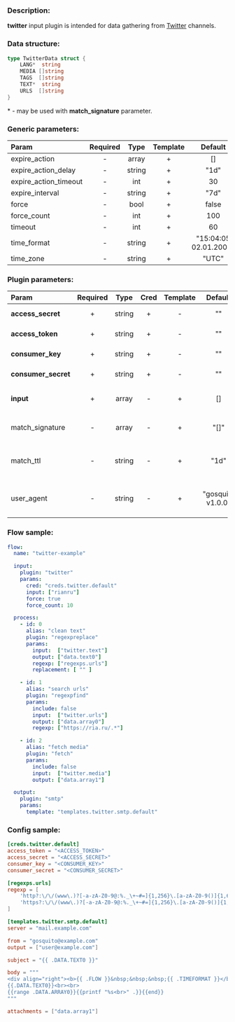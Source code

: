 ### Description:

**twitter** input plugin is intended for data gathering from
[Twitter](https://twitter.com/) channels.

### Data structure:

```go
type TwitterData struct {
	LANG*  string
	MEDIA []string
	TAGS  []string
	TEXT*  string
	URLS  []string
}
```

&ast; - may be used with **match_signature** parameter.

### Generic parameters:

| Param                   | Required   | Type     | Template   | Default                 |
| :---------------------- | :--------: | :------: | :--------: | :---------------------: |
| expire_action           | -          | array    | +          | []                      |
| expire_action_delay     | -          | string   | +          | "1d"                    |
| expire_action_timeout   | -          | int      | +          | 30                      |
| expire_interval         | -          | string   | +          | "7d"                    |
| force                   | -          | bool     | +          | false                   |
| force_count             | -          | int      | +          | 100                     |
| timeout                 | -          | int      | +          | 60                      |
| time_format             | -          | string   | +          | "15:04:05 02.01.2006"   |
| time_zone               | -          | string   | +          | "UTC"                   |


### Plugin parameters:

| Param                 | Required   | Type     | Cred   | Template   | Default             | Example           | Description                                                               |
| :-------------------- | :--------: | :------: | :----: | :--------: | :-----------------: | :---------------: | :------------------------------------------------------------------------ |
| **access_secret**     | +          | string   | +      | -          | ""                  | ""                | [Twitter API Access](https://developer.twitter.com/en/apply-for-access)   |
| **access_token**      | +          | string   | +      | -          | ""                  | ""                | [Twitter API Access](https://developer.twitter.com/en/apply-for-access)   |
| **consumer_key**      | +          | string   | +      | -          | ""                  | ""                | [Twitter API Access](https://developer.twitter.com/en/apply-for-access)   |
| **consumer_secret**   | +          | string   | +      | -          | ""                  | ""                | [Twitter API Access](https://developer.twitter.com/en/apply-for-access)   |
| **input**             | +          | array    | -      | +          | []                  | ["tass_agency"]   | List of Twitter channels.                                                 |
| match_signature       | -          | array    | -      | +          | "[]"                | ["text", "time"]  | Match new tweets by signature.                                          |
| match_ttl             | -          | string   | -      | +          | "1d"                | "24h"             | TTL (Time To Live) for matched signatures.                                |
| user_agent            | -          | string   | -      | +          | "gosquito v1.0.0"   | "webchela 1.0"    | Custom User-Agent for API access.                                         |


### Flow sample:

```yaml
flow:
  name: "twitter-example"

  input:
    plugin: "twitter"
    params:
      cred: "creds.twitter.default"
      input: ["rianru"]
      force: true
      force_count: 10

  process:
    - id: 0
      alias: "clean text"
      plugin: "regexpreplace"
      params:
        input:  ["twitter.text"]
        output: ["data.text0"]
        regexp: ["regexps.urls"]
        replacement: [ "" ]

    - id: 1
      alias: "search urls"
      plugin: "regexpfind"
      params:
        include: false
        input:  ["twitter.urls"]
        output: ["data.array0"]
        regexp: ["https://ria.ru/.*"]

    - id: 2
      alias: "fetch media"
      plugin: "fetch"
      params:
        include: false
        input:  ["twitter.media"]
        output: ["data.array1"]

  output:
    plugin: "smtp"
    params:
      template: "templates.twitter.smtp.default"
```

### Config sample:

```toml
[creds.twitter.default]
access_token = "<ACCESS_TOKEN>"
access_secret = "<ACCESS_SECRET>"
consumer_key = "<CONSUMER_KEY>"
consumer_secret = "<CONSUMER_SECRET>"

[regexps.urls]
regexp = [
    'http?:\/\/(www\.)?[-a-zA-Z0-9@:%._\+~#=]{1,256}\.[a-zA-Z0-9()]{1,6}\b([-a-zA-Z0-9()@:%_\+.~#?&//=]*)',
    'https?:\/\/(www\.)?[-a-zA-Z0-9@:%._\+~#=]{1,256}\.[a-zA-Z0-9()]{1,6}\b([-a-zA-Z0-9()@:%_\+.~#?&//=]*)'
]

[templates.twitter.smtp.default]
server = "mail.example.com"

from = "gosquito@example.com"
output = ["user@example.com"]

subject = "{{ .DATA.TEXT0 }}"

body = """
<div align="right"><b>{{ .FLOW }}&nbsp;&nbsp;&nbsp;{{ .TIMEFORMAT }}</b></div>
{{.DATA.TEXT0}}<br><br>
{{range .DATA.ARRAY0}}{{printf "%s<br>" .}}{{end}}
"""

attachments = ["data.array1"]
```


